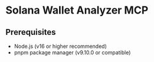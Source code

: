 # Solana Wallet Analyzer MCP


## Prerequisites

- Node.js (v16 or higher recommended)
- pnpm package manager (v9.10.0 or compatible)
